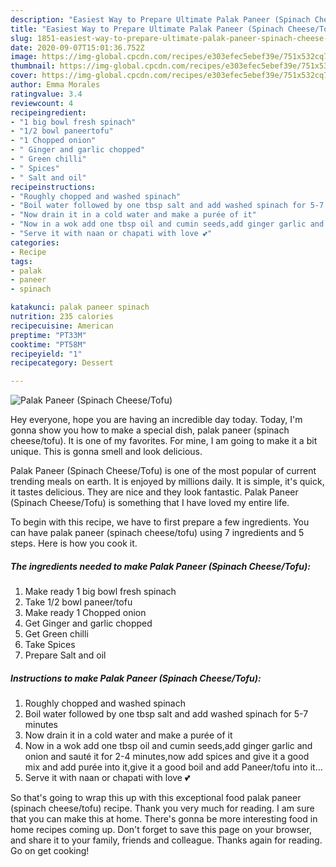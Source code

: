```yaml
---
description: "Easiest Way to Prepare Ultimate Palak Paneer (Spinach Cheese/Tofu)"
title: "Easiest Way to Prepare Ultimate Palak Paneer (Spinach Cheese/Tofu)"
slug: 1851-easiest-way-to-prepare-ultimate-palak-paneer-spinach-cheese-tofu
date: 2020-09-07T15:01:36.752Z
image: https://img-global.cpcdn.com/recipes/e303efec5ebef39e/751x532cq70/palak-paneer-spinach-cheesetofu-recipe-main-photo.jpg
thumbnail: https://img-global.cpcdn.com/recipes/e303efec5ebef39e/751x532cq70/palak-paneer-spinach-cheesetofu-recipe-main-photo.jpg
cover: https://img-global.cpcdn.com/recipes/e303efec5ebef39e/751x532cq70/palak-paneer-spinach-cheesetofu-recipe-main-photo.jpg
author: Emma Morales
ratingvalue: 3.4
reviewcount: 4
recipeingredient:
- "1 big bowl fresh spinach"
- "1/2 bowl paneertofu"
- "1 Chopped onion"
- " Ginger and garlic chopped"
- " Green chilli"
- " Spices"
- " Salt and oil"
recipeinstructions:
- "Roughly chopped and washed spinach"
- "Boil water followed by one tbsp salt and add washed spinach for 5-7 minutes"
- "Now drain it in a cold water and make a purée of it"
- "Now in a wok add one tbsp oil and cumin seeds,add ginger garlic and onion and sauté it for 2-4 minutes,now add spices and give it a good mix and add purée into it,give it a good boil and add Paneer/tofu into it..."
- "Serve it with naan or chapati with love 💕"
categories:
- Recipe
tags:
- palak
- paneer
- spinach

katakunci: palak paneer spinach 
nutrition: 235 calories
recipecuisine: American
preptime: "PT33M"
cooktime: "PT58M"
recipeyield: "1"
recipecategory: Dessert

---
```



![Palak Paneer (Spinach Cheese/Tofu)](https://img-global.cpcdn.com/recipes/e303efec5ebef39e/751x532cq70/palak-paneer-spinach-cheesetofu-recipe-main-photo.jpg)

Hey everyone, hope you are having an incredible day today. Today, I'm gonna show you how to make a special dish, palak paneer (spinach cheese/tofu). It is one of my favorites. For mine, I am going to make it a bit unique. This is gonna smell and look delicious.

Palak Paneer (Spinach Cheese/Tofu) is one of the most popular of current trending meals on earth. It is enjoyed by millions daily. It is simple, it's quick, it tastes delicious. They are nice and they look fantastic. Palak Paneer (Spinach Cheese/Tofu) is something that I have loved my entire life.




To begin with this recipe, we have to first prepare a few ingredients. You can have palak paneer (spinach cheese/tofu) using 7 ingredients and 5 steps. Here is how you cook it.

<!--inarticleads1-->

##### The ingredients needed to make Palak Paneer (Spinach Cheese/Tofu):

1. Make ready 1 big bowl fresh spinach
1. Take 1/2 bowl paneer/tofu
1. Make ready 1 Chopped onion
1. Get  Ginger and garlic chopped
1. Get  Green chilli
1. Take  Spices
1. Prepare  Salt and oil




<!--inarticleads2-->

##### Instructions to make Palak Paneer (Spinach Cheese/Tofu):

1. Roughly chopped and washed spinach
1. Boil water followed by one tbsp salt and add washed spinach for 5-7 minutes
1. Now drain it in a cold water and make a purée of it
1. Now in a wok add one tbsp oil and cumin seeds,add ginger garlic and onion and sauté it for 2-4 minutes,now add spices and give it a good mix and add purée into it,give it a good boil and add Paneer/tofu into it...
1. Serve it with naan or chapati with love 💕




So that's going to wrap this up with this exceptional food palak paneer (spinach cheese/tofu) recipe. Thank you very much for reading. I am sure that you can make this at home. There's gonna be more interesting food in home recipes coming up. Don't forget to save this page on your browser, and share it to your family, friends and colleague. Thanks again for reading. Go on get cooking!
